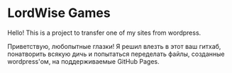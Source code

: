 # LordWise Games

Hello! This is a project to transfer one of my sites from wordpress.

Приветствую, любопытные глазки! Я решил влезть в этот ваш гитхаб, понатворить всякую дичь и попытаться переделать файлы, созданные wordpress'ом, на поддерживаемые GitHub Pages.
